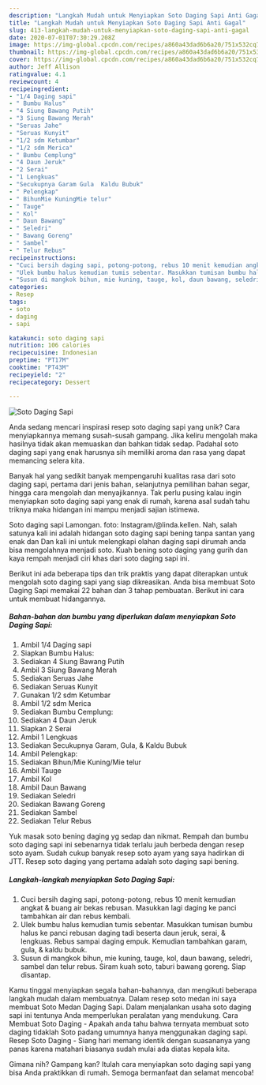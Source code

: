 ```yaml
---
description: "Langkah Mudah untuk Menyiapkan Soto Daging Sapi Anti Gagal"
title: "Langkah Mudah untuk Menyiapkan Soto Daging Sapi Anti Gagal"
slug: 413-langkah-mudah-untuk-menyiapkan-soto-daging-sapi-anti-gagal
date: 2020-07-01T07:30:29.208Z
image: https://img-global.cpcdn.com/recipes/a860a43dad6b6a20/751x532cq70/soto-daging-sapi-foto-resep-utama.jpg
thumbnail: https://img-global.cpcdn.com/recipes/a860a43dad6b6a20/751x532cq70/soto-daging-sapi-foto-resep-utama.jpg
cover: https://img-global.cpcdn.com/recipes/a860a43dad6b6a20/751x532cq70/soto-daging-sapi-foto-resep-utama.jpg
author: Jeff Allison
ratingvalue: 4.1
reviewcount: 4
recipeingredient:
- "1/4 Daging sapi"
- " Bumbu Halus"
- "4 Siung Bawang Putih"
- "3 Siung Bawang Merah"
- "Seruas Jahe"
- "Seruas Kunyit"
- "1/2 sdm Ketumbar"
- "1/2 sdm Merica"
- " Bumbu Cemplung"
- "4 Daun Jeruk"
- "2 Serai"
- "1 Lengkuas"
- "Secukupnya Garam Gula  Kaldu Bubuk"
- " Pelengkap"
- " BihunMie KuningMie telur"
- " Tauge"
- " Kol"
- " Daun Bawang"
- " Seledri"
- " Bawang Goreng"
- " Sambel"
- " Telur Rebus"
recipeinstructions:
- "Cuci bersih daging sapi, potong-potong, rebus 10 menit kemudian angkat &amp; buang air bekas rebusan. Masukkan lagi daging ke panci tambahkan air dan rebus kembali."
- "Ulek bumbu halus kemudian tumis sebentar. Masukkan tumisan bumbu halus ke panci rebusan daging tadi beserta daun jeruk, serai, &amp; lengkuas. Rebus sampai daging empuk. Kemudian tambahkan garam, gula, &amp; kaldu bubuk."
- "Susun di mangkok bihun, mie kuning, tauge, kol, daun bawang, seledri, sambel dan telur rebus. Siram kuah soto, taburi bawang goreng. Siap disantap."
categories:
- Resep
tags:
- soto
- daging
- sapi

katakunci: soto daging sapi 
nutrition: 106 calories
recipecuisine: Indonesian
preptime: "PT17M"
cooktime: "PT43M"
recipeyield: "2"
recipecategory: Dessert

---
```



![Soto Daging Sapi](https://img-global.cpcdn.com/recipes/a860a43dad6b6a20/751x532cq70/soto-daging-sapi-foto-resep-utama.jpg)

Anda sedang mencari inspirasi resep soto daging sapi yang unik? Cara menyiapkannya memang susah-susah gampang. Jika keliru mengolah maka hasilnya tidak akan memuaskan dan bahkan tidak sedap. Padahal soto daging sapi yang enak harusnya sih memiliki aroma dan rasa yang dapat memancing selera kita.

Banyak hal yang sedikit banyak mempengaruhi kualitas rasa dari soto daging sapi, pertama dari jenis bahan, selanjutnya pemilihan bahan segar, hingga cara mengolah dan menyajikannya. Tak perlu pusing kalau ingin menyiapkan soto daging sapi yang enak di rumah, karena asal sudah tahu triknya maka hidangan ini mampu menjadi sajian istimewa.

Soto daging sapi Lamongan. foto: Instagram/@linda.kellen. Nah, salah satunya kali ini adalah hidangan soto daging sapi bening tanpa santan yang enak dan Dan kali ini untuk melengkapi olahan daging sapi dirumah anda bisa mengolahnya menjadi soto. Kuah bening soto daging yang gurih dan kaya rempah menjadi ciri khas dari soto daging sapi ini.


Berikut ini ada beberapa tips dan trik praktis yang dapat diterapkan untuk mengolah soto daging sapi yang siap dikreasikan. Anda bisa membuat Soto Daging Sapi memakai 22 bahan dan 3 tahap pembuatan. Berikut ini cara untuk membuat hidangannya.

<!--inarticleads1-->

##### Bahan-bahan dan bumbu yang diperlukan dalam menyiapkan Soto Daging Sapi:

1. Ambil 1/4 Daging sapi
1. Siapkan  Bumbu Halus:
1. Sediakan 4 Siung Bawang Putih
1. Ambil 3 Siung Bawang Merah
1. Sediakan Seruas Jahe
1. Sediakan Seruas Kunyit
1. Gunakan 1/2 sdm Ketumbar
1. Ambil 1/2 sdm Merica
1. Sediakan  Bumbu Cemplung:
1. Sediakan 4 Daun Jeruk
1. Siapkan 2 Serai
1. Ambil 1 Lengkuas
1. Sediakan Secukupnya Garam, Gula, &amp; Kaldu Bubuk
1. Ambil  Pelengkap:
1. Sediakan  Bihun/Mie Kuning/Mie telur
1. Ambil  Tauge
1. Ambil  Kol
1. Ambil  Daun Bawang
1. Sediakan  Seledri
1. Sediakan  Bawang Goreng
1. Sediakan  Sambel
1. Sediakan  Telur Rebus


Yuk masak soto bening daging yg sedap dan nikmat. Rempah dan bumbu soto daging sapi ini sebenarnya tidak terlalu jauh berbeda dengan resep soto ayam. Sudah cukup banyak resep soto ayam yang saya hadirkan di JTT. Resep soto daging yang pertama adalah soto daging sapi bening. 

<!--inarticleads2-->

##### Langkah-langkah menyiapkan Soto Daging Sapi:

1. Cuci bersih daging sapi, potong-potong, rebus 10 menit kemudian angkat &amp; buang air bekas rebusan. Masukkan lagi daging ke panci tambahkan air dan rebus kembali.
1. Ulek bumbu halus kemudian tumis sebentar. Masukkan tumisan bumbu halus ke panci rebusan daging tadi beserta daun jeruk, serai, &amp; lengkuas. Rebus sampai daging empuk. Kemudian tambahkan garam, gula, &amp; kaldu bubuk.
1. Susun di mangkok bihun, mie kuning, tauge, kol, daun bawang, seledri, sambel dan telur rebus. Siram kuah soto, taburi bawang goreng. Siap disantap.


Kamu tinggal menyiapkan segala bahan-bahannya, dan mengikuti beberapa langkah mudah dalam membuatnya. Dalam resep soto medan ini saya membuat Soto Medan Daging Sapi. Dalam menjalankan usaha soto daging sapi ini tentunya Anda memperlukan peralatan yang mendukung. Cara Membuat Soto Daging - Apakah anda tahu bahwa ternyata membuat soto daging tidaklah Soto padang umumnya hanya menggunakan daging sapi. Resep Soto Daging - Siang hari memang identik dengan suasananya yang panas karena matahari biasanya sudah mulai ada diatas kepala kita. 

Gimana nih? Gampang kan? Itulah cara menyiapkan soto daging sapi yang bisa Anda praktikkan di rumah. Semoga bermanfaat dan selamat mencoba!
